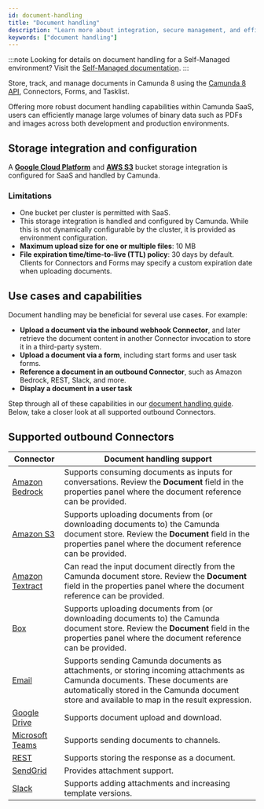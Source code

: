 ```yaml
---
id: document-handling
title: "Document handling"
description: "Learn more about integration, secure management, and efficient storage and retrieval of documents across development and production environments in a SaaS environment."
keywords: ["document handling"]
---
```


:::note
Looking for details on document handling for a Self-Managed environment? Visit the [Self-Managed documentation](/self-managed/concepts/document-handling/overview.md).
:::

Store, track, and manage documents in Camunda 8 using the [Camunda 8 API](/apis-tools/camunda-api-rest/specifications/create-documents.api.mdx), Connectors, Forms, and Tasklist.

Offering more robust document handling capabilities within Camunda SaaS, users can efficiently manage large volumes of binary data such as PDFs and images across both development and production environments.

## Storage integration and configuration

A [**Google Cloud Platform**](https://cloud.google.com/storage) and [**AWS S3**](https://aws.amazon.com/s3/) bucket storage integration is configured for SaaS and handled by Camunda.

### Limitations

- One bucket per cluster is permitted with SaaS.
- This storage integration is handled and configured by Camunda. While this is not dynamically configurable by the cluster, it is provided as environment configuration.
- **Maximum upload size for one or multiple files**: 10 MB
- **File expiration time/time-to-live (TTL) policy**: 30 days by default. Clients for Connectors and Forms may specify a custom expiration date when uploading documents.

## Use cases and capabilities

Document handling may be beneficial for several use cases. For example:

- **Upload a document via the inbound webhook Connector**, and later retrieve the document content in another Connector invocation to store it in a third-party system.
- **Upload a document via a form**, including start forms and user task forms.
- **Reference a document in an outbound Connector**, such as Amazon Bedrock, REST, Slack, and more.
- **Display a document in a user task**

Step through all of these capabilities in our [document handling guide](/guides/document-handling.md). Below, take a closer look at all supported outbound Connectors.

## Supported outbound Connectors

| Connector                                                                               | Document handling support                                                                                                                                                                                                      |
| --------------------------------------------------------------------------------------- | ------------------------------------------------------------------------------------------------------------------------------------------------------------------------------------------------------------------------------ |
| [Amazon Bedrock](/components/connectors/out-of-the-box-connectors/amazon-bedrock.md)    | Supports consuming documents as inputs for conversations. Review the **Document** field in the properties panel where the document reference can be provided.                                                                  |
| [Amazon S3](/components/connectors/out-of-the-box-connectors/amazon-s3.md)              | Supports uploading documents from (or downloading documents to) the Camunda document store. Review the **Document** field in the properties panel where the document reference can be provided.                                |
| [Amazon Textract](/components/connectors/out-of-the-box-connectors/amazon-textract.md)  | Can read the input document directly from the Camunda document store. Review the **Document** field in the properties panel where the document reference can be provided.                                                      |
| [Box](/components/connectors/out-of-the-box-connectors/box.md)                          | Supports uploading documents from (or downloading documents to) the Camunda document store. Review the **Document** field in the properties panel where the document reference can be provided.                                |
| [Email](/components/connectors/out-of-the-box-connectors/email.md#response-structure-1) | Supports sending Camunda documents as attachments, or storing incoming attachments as Camunda documents. These documents are automatically stored in the Camunda document store and available to map in the result expression. |
| [Google Drive](/components/connectors/out-of-the-box-connectors/googledrive.md)         | Supports document upload and download.                                                                                                                                                                                         |
| [Microsoft Teams](/components/connectors/out-of-the-box-connectors/microsoft-teams.md)  | Supports sending documents to channels.                                                                                                                                                                                        |
| [REST](/components/connectors/protocol/rest.md)                                         | Supports storing the response as a document.                                                                                                                                                                                   |
| [SendGrid](/components/connectors/out-of-the-box-connectors/sendgrid.md)                | Provides attachment support.                                                                                                                                                                                                   |
| [Slack](/components/connectors/out-of-the-box-connectors/slack.md)                      | Supports adding attachments and increasing template versions.                                                                                                                                                                  |
